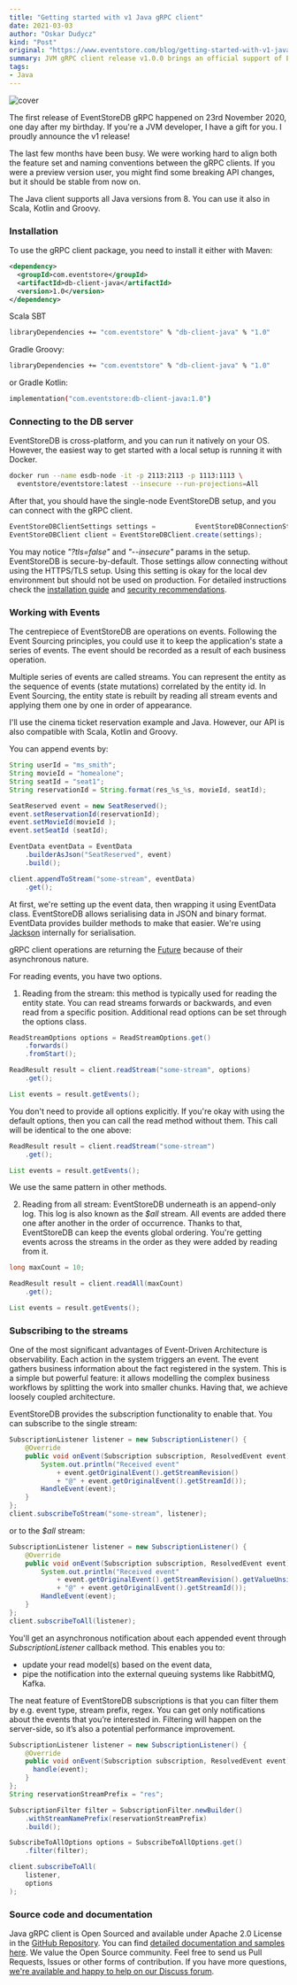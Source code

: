 ```yaml
---
title: "Getting started with v1 Java gRPC client"
date: 2021-03-03
author: "Oskar Dudycz"
kind: "Post"
original: "https://www.eventstore.com/blog/getting-started-with-v1-java-grpc-client"
summary: JVM gRPC client release v1.0.0 brings an official support of EventStoreDB to JVM environment.
tags:
- Java
---
```


![cover](images/getting-started-with-v1-java-grpc-client/getting-started-with-v1-java-grpc-client-1.svg)

The first release of EventStoreDB gRPC happened on 23rd November 2020, one day after my birthday. If you're a JVM developer, I have a gift for you. I proudly announce the v1 release!

The last few months have been busy. We were working hard to align both the feature set and naming conventions between the gRPC clients. If you were a preview version user, you might find some breaking API changes, but it should be stable from now on.

The Java client supports all Java versions from 8. You can use it also in Scala, Kotlin and Groovy.

### Installation

To use the gRPC client package, you need to install it either with Maven:

```xml
<dependency>
  <groupId>com.eventstore</groupId>
  <artifactId>db-client-java</artifactId>
  <version>1.0</version>
</dependency>
```

Scala SBT

```bash
libraryDependencies += "com.eventstore" % "db-client-java" % "1.0"
```

Gradle Groovy:

```bash
libraryDependencies += "com.eventstore" % "db-client-java" % "1.0"
```

or Gradle Kotlin:

```bash
implementation("com.eventstore:db-client-java:1.0")
```

### Connecting to the DB server

EventStoreDB is cross-platform, and you can run it natively on your OS. However, the easiest way to get started with a local setup is running it with Docker.

```bash
docker run --name esdb-node -it -p 2113:2113 -p 1113:1113 \
  eventstore/eventstore:latest --insecure --run-projections=All
```

After that, you should have the single-node EventStoreDB setup, and you can connect with the gRPC client.

```java
EventStoreDBClientSettings settings = 	       EventStoreDBConnectionString.parse("esdb://localhost:2113?tls=false");
EventStoreDBClient client = EventStoreDBClient.create(settings);
```

You may notice <span style="font-style: italic;">"?tls=false"</span> and <span style="font-style: italic;">"--insecure"</span> params in the setup. EventStoreDB is secure-by-default. Those settings allow connecting without using the HTTPS/TLS setup. Using this setting is okay for the local dev environment but should not be used on production. For detailed instructions check the [installation guide](https://developers.eventstore.com/server/v20/server/installation/) and [security recommendations](https://developers.eventstore.com/server/v20/server/security/#protocol-security).

### Working with Events

The centrepiece of EventStoreDB are operations on events. Following the Event Sourcing principles, you could use it to keep the application's state a series of events. The event should be recorded as a result of each business operation.

Multiple series of events are called streams. You can represent the entity as the sequence of events (state mutations) correlated by the entity id. In Event Sourcing, the entity state is rebuilt by reading all stream events and applying them one by one in order of appearance.

I'll use the cinema ticket reservation example and Java. However, our API is also compatible with Scala, Kotlin and Groovy.

You can append events by:

```java
String userId = "ms_smith";
String movieId = "homealone";
String seatId = "seat1";
String reservationId = String.format(res_%s_%s, movieId, seatId);

SeatReserved event = new SeatReserved();
event.setReservationId(reservationId);
event.setMovieId(movieId );
event.setSeatId (seatId);

EventData eventData = EventData
    .builderAsJson("SeatReserved", event)
    .build();

client.appendToStream("some-stream", eventData)
    .get();
```

At first, we're setting up the event data, then wrapping it using EventData class. EventStoreDB allows serialising data in JSON and binary format. EventData provides builder methods to make that easier. We're using [Jackson](https://github.com/FasterXML/jackson) internally for serialisation.

gRPC client operations are returning the [Future](https://docs.oracle.com/javase/8/docs/api/java/util/concurrent/Future.html) because of their asynchronous nature.

For reading events, you have two options.

1. Reading from the stream: this method is typically used for reading the entity state. You can read streams forwards or backwards, and even read from a specific position. Additional read options can be set through the options class.

```java
ReadStreamOptions options = ReadStreamOptions.get()
    .forwards()
    .fromStart();

ReadResult result = client.readStream("some-stream", options)
    .get();

List events = result.getEvents();
```

You don't need to provide all options explicitly. If you're okay with using the default options, then you can call the read method without them. This call will be identical to the one above:

```java
ReadResult result = client.readStream("some-stream")
    .get();

List events = result.getEvents();
```

We use the same pattern in other methods.

2. Reading from all stream: EventStoreDB underneath is an append-only log. This log is also known as the _$all_ stream. All events are added there one after another in the order of occurrence. Thanks to that, EventStoreDB can keep the events global ordering. You're getting events across the streams in the order as they were added by reading from it.

```java
long maxCount = 10;

ReadResult result = client.readAll(maxCount)
    .get();

List events = result.getEvents();
```

### Subscribing to the streams

One of the most significant advantages of Event-Driven Architecture is observability. Each action in the system triggers an event. The event gathers business information about the fact registered in the system. This is a simple but powerful feature: it allows modelling the complex business workflows by splitting the work into smaller chunks. Having that, we achieve loosely coupled architecture.

EventStoreDB provides the subscription functionality to enable that. You can subscribe to the single stream:

```java
SubscriptionListener listener = new SubscriptionListener() {
    @Override
    public void onEvent(Subscription subscription, ResolvedEvent event) {
        System.out.println("Received event"
            + event.getOriginalEvent().getStreamRevision()
            + "@" + event.getOriginalEvent().getStreamId());
        HandleEvent(event);
    }
};
client.subscribeToStream("some-stream", listener);
```

or to the _$all_ stream:

```java
SubscriptionListener listener = new SubscriptionListener() {
    @Override
    public void onEvent(Subscription subscription, ResolvedEvent event) {
        System.out.println("Received event"
            + event.getOriginalEvent().getStreamRevision().getValueUnsigned()
            + "@" + event.getOriginalEvent().getStreamId());
        HandleEvent(event);
    }
};
client.subscribeToAll(listener);
```

You'll get an asynchronous notification about each appended event through _SubscriptionListener_ callback method. This enables you to:

* update your read model(s) based on the event data,
* pipe the notification into the external queuing systems like RabbitMQ, Kafka.

The neat feature of EventStoreDB subscriptions is that you can filter them by e.g. event type, stream prefix, regex. You can get only notifications about the events that you’re interested in. Filtering will happen on the server-side, so it’s also a potential performance improvement.

```java
SubscriptionListener listener = new SubscriptionListener() {
    @Override
    public void onEvent(Subscription subscription, ResolvedEvent event) {
      handle(event);
    }
};
String reservationStreamPrefix = "res";

SubscriptionFilter filter = SubscriptionFilter.newBuilder()
    .withStreamNamePrefix(reservationStreamPrefix)
    .build();

SubscribeToAllOptions options = SubscribeToAllOptions.get()
    .filter(filter);

client.subscribeToAll(
    listener,
    options
);
```

### Source code and documentation

Java gRPC client is Open Sourced and available under Apache 2.0 License in the [GitHub Repository](https://github.com/EventStore/EventStoreDB-Client-Java/). You can find [detailed documentation and samples here](https://developers.eventstore.com/clients/grpc/getting-started?codeLanguage=Java). We value the Open Source community. Feel free to send us Pull Requests, Issues or other forms of contribution. If you have more questions, [we're available and happy to help on our Discuss forum](https://discuss.eventstore.com).